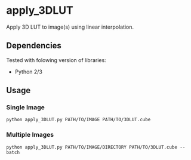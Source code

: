# apply_3DLUT
Apply 3D LUT to image(s) using linear interpolation.

## Dependencies
Tested with folowing version of libraries:
+ Python 2/3

## Usage
### Single Image
```shell
python apply_3DLUT.py PATH/TO/IMAGE PATH/TO/3DLUT.cube
```
### Multiple Images
```shell
python apply_3DLUT.py PATH/TO/IMAGE/DIRECTORY PATH/TO/3DLUT.cube --batch
```